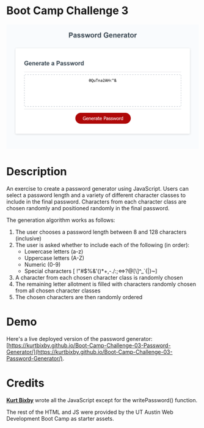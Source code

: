 # Boot Camp Challenge 3
![Screenshot of the website](docs/images/site-screenshot.png)

Description
=====
An exercise to create a password generator using JavaScript. Users can select a password length and a variety of different character classes to include in the final password. Characters from each character class are chosen randomly and positioned randomly in the final password.

The generation algorithm works as follows:
1. The user chooses a password length between 8 and 128 characters (inclusive)
2. The user is asked whether to include each of the following (in order):
    * Lowercase letters (a-z)
    * Uppercase letters (A-Z)
    * Numeric (0-9)
    * Special characters [ !"#$%&'()*+,-./:;<=>?@[\\]^_`{|}~]
3. A character from each chosen character class is randomly chosen
4. The remaining letter allotment is filled with characters randomly chosen from all chosen character classes
5. The chosen characters are then randomly ordered

Demo
=====
Here's a live deployed version of the password generator: [https://kurtbixby.github.io/Boot-Camp-Challenge-03-Password-Generator/](https://kurtbixby.github.io/Boot-Camp-Challenge-03-Password-Generator/).

Credits
=====
__[Kurt Bixby](https://github.com/kurtbixby)__ wrote all the JavaScript except for the writePassword() function.

The rest of the HTML and JS were provided by the UT Austin Web Development Boot Camp as starter assets.
